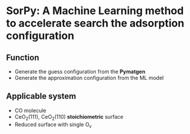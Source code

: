 # SorPy: A Machine Learning method to accelerate search the adsorption configuration 

##  Function

- Generate the guess configuration from the **Pymatgen**
- Generate the approximation configuration from the ML model

## Applicable system

- CO molecule
- CeO<sub>2</sub>(111), CeO<sub>2</sub>(110) **stoichiometric** surface
- Reduced surface with single O<sub>v</sub>
